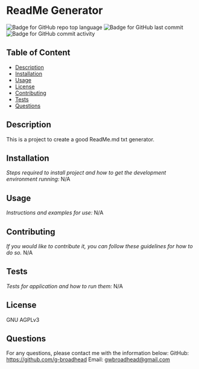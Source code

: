 # ReadMe Generator
![Badge for GitHub repo top language](https://img.shields.io/github/languages/top/g-broadhead/readMeGenerator?style=flat&logo=appveyor) ![Badge for GitHub last commit](https://img.shields.io/github/last-commit/g-broadhead/readMeGenerator?style=flat&logo=appveyor) ![Badge for GitHub commit activity](https://img.shields.io/github/commit-activity/w/g-broadhead/readMeGenerator?color=purple)


  ## Table of Content
  - [Description](#description)
  - [Installation](#installation)
  - [Usage](#usage)
  - [License](#license)
  - [Contributing](#contributing)
  - [Tests](#tests)
  - [Questions](#questions)

  ## Description
  This is a project to create a good ReadMe.md txt generator.
  ## Installation
  *Steps required to install project and how to get the development environment running:*
  N/A

  ## Usage
  *Instructions and examples for use:*
  N/A

  ## Contributing
  *If you would like to contribute it, you can follow these guidelines for how to do so.*
  N/A

  ## Tests
  *Tests for application and how to run them:*
  N/A

  ## License
  GNU AGPLv3

  ## Questions
  For any questions, please contact me with the information below:
  GitHub: https://github.com/g-broadhead
  Email: gwbroadhead@gmail.com
